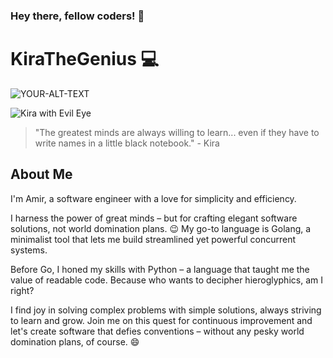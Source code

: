 ### Hey there, fellow coders! 👋

# KiraTheGenius 💻
<picture>
 <source media="(prefers-color-scheme: dark)" srcset="YOUR-DARKMODE-IMAGE">
 <source media="(prefers-color-scheme: light)" srcset="YOUR-LIGHTMODE-IMAGE">
 <img alt="YOUR-ALT-TEXT" src="YOUR-DEFAULT-IMAGE">
</picture>


![Kira with Evil Eye](https://gifdb.com/images/high/death-note-main-protagonist-light-yagami-rsd50gogq8qt0d2o.gif)

> "The greatest minds are always willing to learn... even if they have to write names in a little black notebook." - Kira

## About Me

I'm Amir, a software engineer with a love for simplicity and efficiency. 

I harness the power of great minds – but for crafting elegant software solutions, not world domination plans. 😉 My go-to language is Golang, a minimalist tool that lets me build streamlined yet powerful concurrent systems.

Before Go, I honed my skills with Python – a language that taught me the value of readable code. Because who wants to decipher hieroglyphics, am I right?

I find joy in solving complex problems with simple solutions, always striving to learn and grow. Join me on this quest for continuous improvement and let's create software that defies conventions – without any pesky world domination plans, of course. 😄

